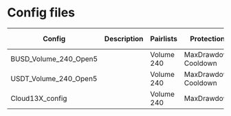 # Config files

| Config                | Description | Pairlists  | Protections           | Max Open | Stake |
|-----------------------|-------------|------------|-----------------------|----------|-------|
| BUSD_Volume_240_Open5 |             | Volume 240 | MaxDrawdown, Cooldown | 5        | BUSD  |
| USDT_Volume_240_Open5 |             | Volume 240 | MaxDrawdown, Cooldown | 1        | USDT  |
| Cloud13X_config       |             | Volume 240 | MaxDrawdown           | 2        | BUSD  |
